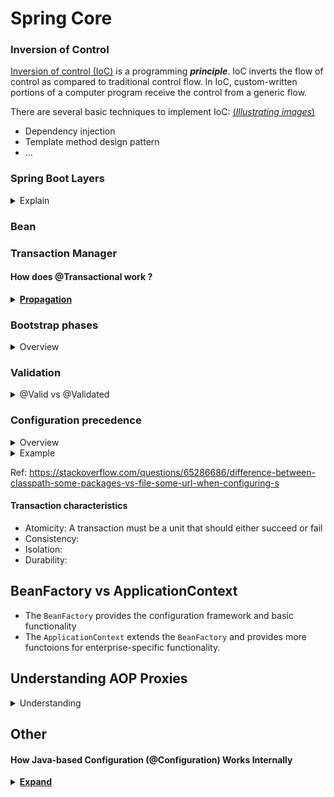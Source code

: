 # Spring Core
### Inversion of Control
[Inversion of control (IoC)](https://en.wikipedia.org/wiki/Inversion_of_control) is a programming _**principle**_. IoC inverts the flow of control as compared to traditional control flow. In IoC, custom-written portions of a computer program receive the control from a generic flow.

There are several basic techniques to implement IoC: [(_Illustrating images_)](https://www.tutorialsteacher.com/Content/images/ioc/ioc-patterns.png)
+ Dependency injection
+ Template method design pattern
+ ...

### Spring Boot Layers
<details>
  <summary>Explain</summary>
  </br>
  
  1. Presentation Layer – Authentication & Json Translation
  2. Business Layer – Business Logic, Validation & Authorization
  3. Persistence Layer – Storage Logic
  4. Database Layer – Actual Database

</details>

### Bean
### Transaction Manager
#### How does @Transactional work ?
<details>
<summary><b><u>Propagation</u></b></summary>

+ REQUIRED: The REQUIRED propagation is default mode.
+ SUPPORTS: If a transaction exists, then the existing transaction will be used. If there isn't a transaction, it is executed non-transactional.
+ MANDATORY: If there is an active transaction, then it will be used. If there isn't an active transaction, then Spring throws an IllegalTransactionStateException exception.
+ NEVER: Spring throws an exception if there's an active transaction.

**Note**: `@Transactional` will have no effect if used to annotate private, protected, default methods. The proxy generator will ignore them.
</details>


### Bootstrap phases
<details>
<summary>Overview</summary>

![](images/bootstrap.png)

</details>

### Validation

<details>
  <summary>@Valid vs @Validated</summary>
  </br>

</details>

### Configuration precedence
<details>
<summary>Overview</summary>

![](images/configuration_priority.png)

</details>
<details>
<summary>Example</summary>

+ <b>{specific-location}(s)</b>/<b>{application-name}-{profiles}(s).properties</b>
+ {specific-location}(s)/{application-name}-{profiles}(s).yml
+ {specific-location}(s)/{application-name}-{profiles}(s).yaml
+ {specific-location}(s)/application-{profiles}(s).properties
+ ...
+ file:./config/{application-name}-{profiles}(s).properties
+ ...
+ file:./config/application-{profiles}(s).properties
+ ...
+ {specific-location}(s)/{application-name}.properties
</details>

Ref: https://stackoverflow.com/questions/65286686/difference-between-classpath-some-packages-vs-file-some-url-when-configuring-s

#### Transaction characteristics

+ Atomicity: A transaction must be a unit that should either succeed or fail
+ Consistency: 
+ Isolation:
+ Durability: 

## BeanFactory vs ApplicationContext

+ The `BeanFactory` provides the configuration framework and basic functionality
+ The `ApplicationContext` extends the `BeanFactory` and provides more functoions for enterprise-specific functionality.
## Understanding AOP Proxies

<details>
<summary>Understanding</summary>

  Let's come up with a sample to clearly understand what a the AOP proxies is
  
  Consider first the scenario have a un-proxied, nothing-special-about-it, straight object reference:
  
  ```
  public class SimplePojo implements Pojo {

     public void foo() {
        // this next method invocation is a direct
        call on the 'this' reference
        this.bar();
     }

     public void bar() {
        // some logic...
     }
  }
  ```
  ```
  public class Main {

     public static void main(String[] args) {

        Pojo pojo = new SimplePojo();

        // this is a direct method call on the 'pojo' reference
        pojo.foo();
     }
  }
  ```
  When the reference (`pojo`) that client code has is a proxy
  ```
  public class Main {

     public static void main(String[] args) {

        ProxyFactory factory = new ProxyFactory(new SimplePojo());
        factory.addInterface(Pojo.class);
        factory.addAdvice(new RetryAdvice());

        Pojo pojo = (Pojo) factory.getProxy();

        // this is a method call on the proxy!
        pojo.foo();
     }
  }
  ```
  
  The key thing to understand here is the `pojo` is a proxy instance, not a Pojo object. So when `pojo` invoke the `foo()` method, the proxy will be able to delegate to all of the interceptors (advice) that are relevant to that particular method call. 
  
  Interceptors may be used to log, do actions before and after the target method (`foo()`).
  
  However, once the call has finally reached the target object, the `SimplePojo` reference in this case, any method calls `this.` such as `this.bar()` or `this.foo()`,  are going to be invoked against the `this` reference, and not the _proxy_. In other word, in this case the `pojo` instance (`SimplePojo`) is being used, not a `pojo` proxy.
  
  Ref: https://docs.spring.io/spring-framework/docs/3.2.x/spring-framework-reference/html/aop.html
  
  Ref: https://jenkov.com/tutorials/java-reflection/dynamic-proxies.html
</details>

## Other 

#### How Java-based Configuration (@Configuration) Works Internally
<details>
<summary><b><u>Expand</u></b></summary>

  ```
  @Configuration
  public class AppConfig {

      @Bean
      public ClientService clientService1() {
          ClientServiceImpl clientService = new ClientServiceImpl();
          clientService.setClientDao(clientDao()); \\ clientDao bean
          return clientService;
      }

      @Bean
      public ClientService clientService2() {
          ClientServiceImpl clientService = new ClientServiceImpl();
          clientService.setClientDao(clientDao()); \\ clientDao bean
          return clientService;
      }

      @Bean
      public ClientDao clientDao() {
          return new ClientDaoImpl();
      }
  }
  ```
  
This is where the magic comes in: <br/>
All @Configuration classes are subclassed at startup-time with `CGLIB`. The child method checks the container first for any cached (scoped) beans before it creates a new instance.

</details>

